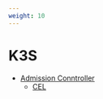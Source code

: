 ```yaml
---
weight: 10
---
```


# K3S

- [Admission Conntroller](/docs/Kubernetes/admission-controller)
    - [CEL](/docs/Kubernetes/admission-controller/cel)
  